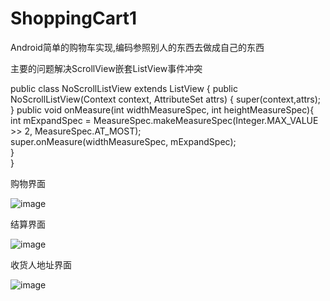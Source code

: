 # ShoppingCart1
Android简单的购物车实现,编码参照别人的东西去做成自己的东西

主要的问题解决ScrollView嵌套ListView事件冲突

public class NoScrollListView extends ListView {
	public NoScrollListView(Context context, AttributeSet attrs) {
		super(context,attrs);
	}
	public void onMeasure(int widthMeasureSpec, int heightMeasureSpec){  
        int mExpandSpec = MeasureSpec.makeMeasureSpec(Integer.MAX_VALUE >> 2, MeasureSpec.AT_MOST);  
        super.onMeasure(widthMeasureSpec, mExpandSpec);  
   }  
}

购物界面

![image](https://github.com/GillMo/ShoppingCart1/blob/master/images/2.png)

结算界面

![image](https://github.com/GillMo/ShoppingCart1/blob/master/images/3.png)

收货人地址界面

![image](https://github.com/GillMo/ShoppingCart1/blob/master/images/1.png)
